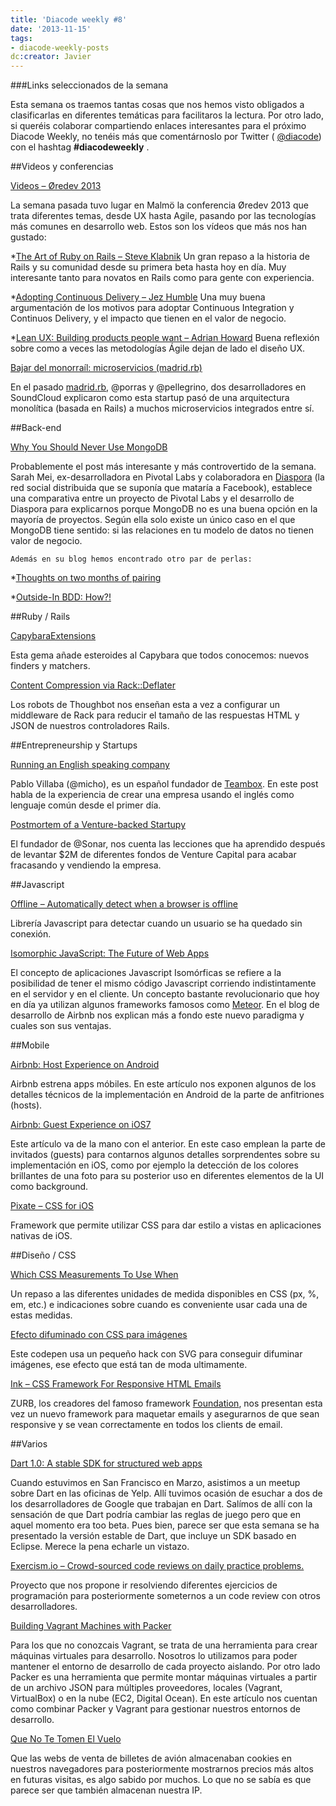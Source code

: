 ```yaml
---
title: 'Diacode weekly #8'
date: '2013-11-15'
tags:
- diacode-weekly-posts
dc:creator: Javier
---
```


###Links seleccionados de la semana

Esta semana os traemos tantas cosas que nos hemos visto obligados a clasificarlas en diferentes temáticas para facilitaros la lectura. Por otro lado, si queréis colaborar compartiendo enlaces interesantes para el próximo Diacode Weekly, no tenéis más que comentárnoslo por Twitter (
[@diacode](http://twitter.com/diacode)) con el hashtag 
**#diacodeweekly**
.



##Videos y conferencias


[Videos – Øredev 2013](http://oredev.org/2013/videos)
  
La semana pasada tuvo lugar en Malmö la conferencia Øredev 2013 que trata diferentes temas, desde UX hasta Agile, pasando por las tecnologías más comunes en desarrollo web. Estos son los vídeos que más nos han gustado:
    
*[The Art of Ruby on Rails – Steve Klabnik](http://oredev.org/2013/wed-fri-conference/the-art-of-ruby-on-rails)
Un gran repaso a la historia de Rails y su comunidad desde su primera beta hasta hoy en día. Muy interesante tanto para novatos en Rails como para gente con experiencia.

      
*[Adopting Continuous Delivery – Jez Humble](http://oredev.org/2013/wed-fri-conference/adopting-continuous-delivery)
Una muy buena argumentación de los motivos para adoptar 
Continuous Integration y 
Continuos Delivery, y el impacto que tienen en el valor de negocio.

      
*[Lean UX: Building products people want – Adrian Howard](http://oredev.org/2013/wed-fri-conference/lean-ux-building-products-people-want)
Buena reflexión sobre como a veces las metodologías 
Ágile dejan de lado el diseño UX.
  
  
[Bajar del monorraíl: microservicios (madrid.rb)](http://vimeo.com/78712143)
  
En el pasado 
[madrid.rb](https://madridrb.jottit.com/), @porras y @pellegrino, dos desarrolladores en SoundCloud explicaron como esta startup pasó de una arquitectura monolítica (basada en Rails) a muchos microservicios integrados entre sí.  


##Back-end


[Why You Should Never Use MongoDB](http://www.sarahmei.com/blog/2013/11/11/why-you-should-never-use-mongodb/)
  
Probablemente el post más interesante y más controvertido de la semana. Sarah Mei, ex-desarrolladora en Pivotal Labs y colaboradora en 
[Diaspora](http://en.wikipedia.org/wiki/Diaspora_(social_network)) (la red social distribuida que se suponía que mataría a Facebook), establece una comparativa entre un proyecto de Pivotal Labs y el desarrollo de Diaspora para explicarnos porque MongoDB no es una buena opción en la mayoría de proyectos. Según ella solo existe un único caso en el que MongoDB tiene sentido: si las relaciones en tu modelo de datos no tienen valor de negocio.
    


    Además en su blog hemos encontrado otro par de perlas:
    
*[Thoughts on two months of pairing](http://www.sarahmei.com/blog/2010/04/14/thoughts-on-two-months-of-pairing/)

      
*[Outside-In BDD: How?!](http://www.sarahmei.com/blog/2010/05/29/outside-in-bdd/)

##Ruby / Rails


[CapybaraExtensions](https://github.com/dockyard/capybara-extensions)
  
Esta gema añade esteroides al Capybara que todos conocemos: nuevos 
finders y 
matchers.
  
[Content Compression via Rack::Deflater](http://robots.thoughtbot.com/content-compression-with-rack-deflater/)
  
Los robots de Thoughbot nos enseñan esta a vez a configurar un 
middleware de Rack para reducir el tamaño de las respuestas HTML y JSON de nuestros controladores Rails.


##Entrepreneurship y Startups


[Running an English speaking company](http://micho.biz/post/66768255943/running-an-english-speaking-company)
  
Pablo Villaba (@micho), es un español fundador de 
[Teambox](http://teambox.com/). En este post habla de la experiencia de crear una empresa usando el inglés como lenguaje común desde el primer día.   

  
[Postmortem of a Venture-backed Startupy](https://medium.com/p/72c6f8bec7df)
  
El fundador de @Sonar, nos cuenta las lecciones que ha aprendido después de levantar $2M de diferentes fondos de Venture Capital para acabar fracasando y vendiendo la empresa.


##Javascript


[Offline – Automatically detect when a browser is offline](http://github.hubspot.com/offline/)
  
Librería Javascript para detectar cuando un usuario se ha quedado sin conexión.   

  
[Isomorphic JavaScript: The Future of Web Apps](http://nerds.airbnb.com/isomorphic-javascript-future-web-apps/)
  
El concepto de aplicaciones Javascript Isomórficas se refiere a la posibilidad de tener el mismo código Javascript corriendo indistintamente en el servidor y en el cliente. Un concepto bastante revolucionario que hoy en día ya utilizan algunos frameworks famosos como 
[Meteor](http://www.meteor.com/). En el blog de desarrollo de Airbnb nos explican más a fondo este nuevo paradigma y cuales son sus ventajas.


##Mobile


[Airbnb: Host Experience on Android](http://nerds.airbnb.com/host-experience-android/)
  
Airbnb estrena apps móbiles. En este artículo nos exponen algunos de los detalles técnicos de la implementación en Android de la parte de anfitriones (hosts). 
  
[Airbnb: Guest Experience on iOS7](http://nerds.airbnb.com/guest-experience-ios7/)
  
Este artículo va de la mano con el anterior. En este caso emplean la parte de invitados (guests) para contarnos algunos detalles sorprendentes sobre su implementación en iOS, como por ejemplo la detección de los colores brillantes de una foto para su posterior uso en diferentes elementos de la UI como background. 
  
[Pixate – CSS for iOS](http://www.pixate.com/)
  
Framework que permite utilizar CSS para dar estilo a vistas en aplicaciones nativas de iOS.


##Diseño / CSS


[Which CSS Measurements To Use When](http://demosthenes.info/blog/775/Which-CSS-Measurements-To-Use-When)
  
Un repaso a las diferentes unidades de medida disponibles en CSS (px, %, em, etc.) e indicaciones sobre cuando es conveniente usar cada una de estas medidas.     
  
  
[Efecto difuminado con CSS para imágenes](http://codepen.io/Matori/pen/JFzok)
  
Este codepen usa un pequeño hack con SVG para conseguir difuminar imágenes, ese efecto que está tan de moda ultimamente.

  
[Ink – CSS Framework For Responsive HTML Emails](http://zurb.com/ink/)
  
ZURB, los creadores del famoso framework 
[Foundation](http://foundation.zurb.com/), nos presentan esta vez un nuevo framework para maquetar emails y asegurarnos de que sean responsive y se vean correctamente en todos los clients de email.



##Varios


[Dart 1.0: A stable SDK for structured web apps](http://blog.chromium.org/2013/11/dart-10-stable-sdk-for-structured-web.html)
  
Cuando estuvimos en San Francisco en Marzo, asistimos a un meetup sobre Dart en las oficinas de Yelp. Allí tuvimos ocasión de esuchar a dos de los desarrolladores de Google que trabajan en Dart. Salímos de allí con la sensación de que Dart podría cambiar las reglas de juego pero que en aquel momento era 
too beta. Pues bien, parece ser que esta semana se ha presentado la versión estable de Dart, que incluye un SDK basado en Eclipse. Merece la pena echarle un vistazo. 

  
[Exercism.io – Crowd-sourced code reviews on daily practice problems.](http://exercism.io/)
  
Proyecto que nos propone ir resolviendo diferentes ejercicios de programación para posteriormente someternos a un 
code review con otros desarrolladores.    

  
[Building Vagrant Machines with Packer](http://blog.codeship.io/2013/11/07/building-vagrant-machines-with-packer.html)
  
Para los que no conozcais Vagrant, se trata de una herramienta para crear máquinas virtuales para desarrollo. Nosotros lo utilizamos para poder mantener el entorno de desarrollo de cada proyecto aislando. Por otro lado Packer es una herramienta que permite montar máquinas virtuales a partir de un archivo JSON para múltiples proveedores, locales (Vagrant, VirtualBox) o en la nube (EC2, Digital Ocean). En este artículo nos cuentan como combinar Packer y Vagrant para gestionar nuestros entornos de desarrollo.

  
[Que No Te Tomen El Vuelo](http://quenotetomenelvuelo.es/)
  
Que las webs de venta de billetes de avión almacenaban cookies en nuestros navegadores para posteriormente mostrarnos precios más altos en futuras visitas, es algo sabido por muchos. Lo que no se sabía es que parece ser que también almacenan nuestra IP.
